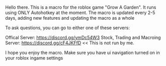 Hello there.
This is a macro for the roblox game "Grow A Garden". It runs using ONLY Autohotkey at the moment.
The macro is updated every 2-5 days, adding new features and updating the macro as a whole

To ask questions, you can go to either one of these servers:

Offical Server: https://discord.gg/ymDc54W3
Stock, Trading and Macroing Server: https://discord.gg/cF4JKFfD       << This is not run by me.

I hope you enjoy the macro. Make sure you have ui navigation turned on in your roblox ingame settings
